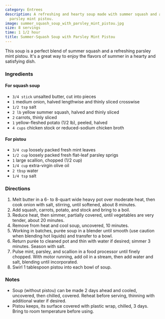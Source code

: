 ```yaml
---
category: Entrees
description: A refreshing and hearty soup made with summer squash and a flavorful
  parsley mint pistou.
image: summer_squash_soup_with_parsley_mint_pistou.jpg
size: 8 servings
time: 1 1/2 hour
title: Summer-Squash Soup with Parsley Mint Pistou
---
```

This soup is a perfect blend of summer squash and a refreshing parsley mint pistou. It's a great way to enjoy the flavors of summer in a hearty and satisfying dish.

### Ingredients

#### For squash soup
* `3/4 stick` unsalted butter, cut into pieces
* `1` medium onion, halved lengthwise and thinly sliced crosswise
* `1/2 tsp` salt
* `2 lb` yellow summer squash, halved and thinly sliced
* `2` carrots, thinly sliced
* `1` yellow-fleshed potato (1/2 lb), peeled, halved
* `4 cups` chicken stock or reduced-sodium chicken broth

#### For pistou
* `3/4 cup` loosely packed fresh mint leaves
* `1/2 cup` loosely packed fresh flat-leaf parsley sprigs
* `1` large scallion, chopped (1/2 cup)
* `1/4 cup` extra-virgin olive oil
* `2 tbsp` water
* `1/4 tsp` salt

### Directions

1. Melt butter in a 6- to 8-quart wide heavy pot over moderate heat, then cook onion with salt, stirring, until softened, about 8 minutes. 
2. Add squash, carrots, potato, and stock and bring to a boil. 
3. Reduce heat, then simmer, partially covered, until vegetables are very tender, about 20 minutes. 
4. Remove from heat and cool soup, uncovered, 10 minutes.
5. Working in batches, purée soup in a blender until smooth (use caution when blending hot liquids) and transfer to a bowl. 
6. Return purée to cleaned pot and thin with water if desired; simmer 3 minutes. Season with salt.
7. Pulse mint, parsley, and scallion in a food processor until finely chopped. With motor running, add oil in a stream, then add water and salt, blending until incorporated.
8. Swirl 1 tablespoon pistou into each bowl of soup.

### Notes

* Soup (without pistou) can be made 2 days ahead and cooled, uncovered, then chilled, covered. Reheat before serving, thinning with additional water if desired.
* Pistou keeps, its surface covered with plastic wrap, chilled, 3 days. Bring to room temperature before using.